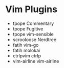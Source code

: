 # Vim Plugins

- tpope Commentary
- tpope Fugitive
- tpope vim-sensible
- scrooloose Nerdtree
- fatih vim-go
- fatih molokai
- ctrlpvim ctrlp
- vim-airline vim-airline
